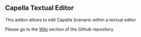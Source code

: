 ## Capella Textual Editor

This addon allows to edit Capella Scenario within a textual editor

Please go to the [Wiki](https://github.com/eclipse/capella-textual-editor/wiki) section of the Github repository.
